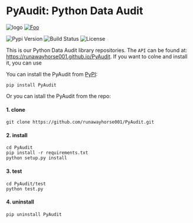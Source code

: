 # PyAudit: Python Data Audit 

![logo](https://github.com/runawayhorse001/PyAudit/blob/master/doc/images/logo.png)
[![Foo](http://www.google.com.au/images/nav_logo7.png)](http://google.com.au/)

![Pypi Version](https://img.shields.io/pypi/v/PyAudit.svg)
![Build Status](https://travis-ci.org/rtfd/PyAudit.svg?branch=master)
![License](https://img.shields.io/pypi/l/PyAudit.svg)

This is our Python Data Audit library repositories.
The ``API`` can be found at: https://runawayhorse001.github.io/PyAudit. 
If you want to colne and install it, you can use 

You can install the PyAudit from [PyPI](https://pypi.org/project/PyAudit):

    pip install PyAudit

Or you can istall the PyAudit from the repo:

#### 1. clone

	git clone https://github.com/runawayhorse001/PyAudit.git

#### 2. install 

	cd PyAudit
	pip install -r requirements.txt 
	python setup.py install

#### 3. test 

	cd PyAudit/test
	python test.py

#### 4. uninstall 

	pip uninstall PyAudit

